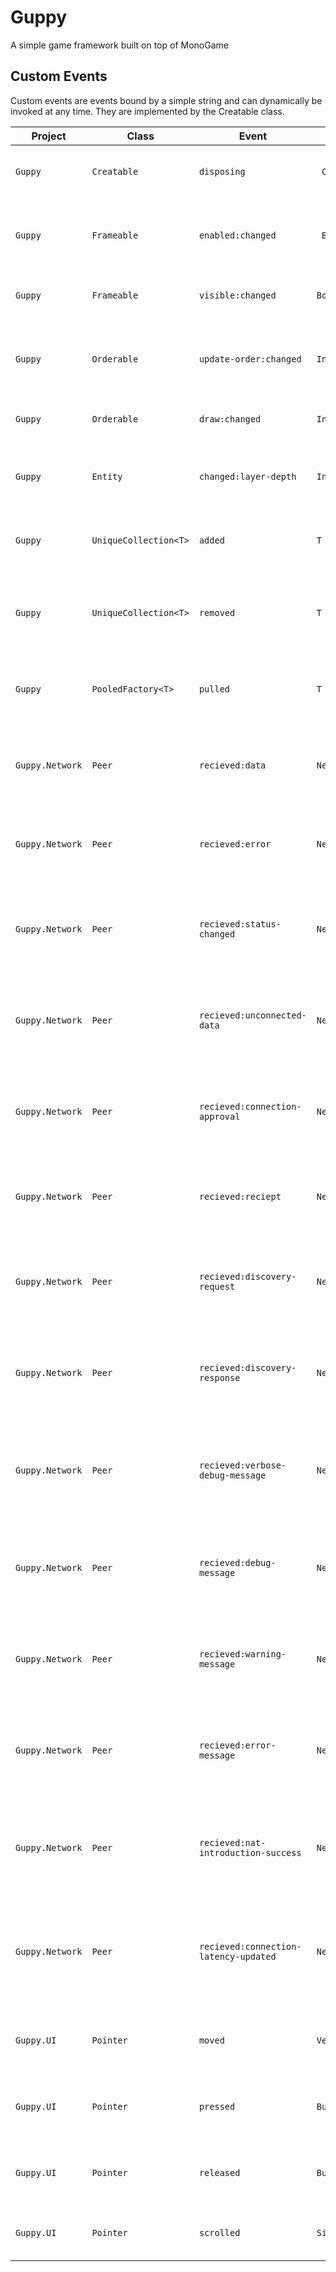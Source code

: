 # Guppy
A simple game framework built on top of MonoGame


## Custom Events
Custom events are events bound by a simple string and can dynamically be invoked at any time. They are implemented by the Creatable class.

| Project | Class | Event | Arg | Description |
| ------- | ----- | ----- | --------- | ----------- |
| `Guppy` | `Creatable` | `disposing` |` Creatable` | Invoked when the child is disposed. |
| | | | |
| `Guppy` | `Frameable` | `enabled:changed` |` Boolean` | Invoked when the enabled value is updated. |
| `Guppy` | `Frameable` | `visible:changed` | `Boolean` | Invoked when the visible value is updated. |
| | | | |
| `Guppy` | `Orderable` | `update-order:changed` | `Int32` | Invoked when the update order value is changed. |
| `Guppy` | `Orderable` | `draw:changed` | `Int32` | Invoked when the draw value is updated. |
| | | | |
| `Guppy` | `Entity` | `changed:layer-depth` | `Int32` | Invoked when the layer depth is updated. |
| | | | |
| `Guppy` | `UniqueCollection<T>` | `added` | `T` | Invoked when an item is added to the collection. |
| `Guppy` | `UniqueCollection<T>` | `removed` | `T` | Invoked when an item is removed from the collection. |
| | | | |
| `Guppy` | `PooledFactory<T>` | `pulled` | `T` | Invoked when an item is pulled from the factory. |
| | | | |
| `Guppy.Network` | `Peer` | `recieved:data` | `NetIncomingMessage` | Invoked when an the peer recieves a data message. |
| `Guppy.Network` | `Peer` | `recieved:error` | `NetIncomingMessage` | Invoked when an the peer recieves an error message. |
| `Guppy.Network` | `Peer` | `recieved:status-changed` | `NetIncomingMessage` | Invoked when an the peer recieves a status changed message. |
| `Guppy.Network` | `Peer` | `recieved:unconnected-data` | `NetIncomingMessage` | Invoked when an the peer recieves an unconnected data message. |
| `Guppy.Network` | `Peer` | `recieved:connection-approval` | `NetIncomingMessage` | Invoked when an the peer recieves a connection approval message. |
| `Guppy.Network` | `Peer` | `recieved:reciept` | `NetIncomingMessage` | Invoked when an the peer recieves a reciept message. |
| `Guppy.Network` | `Peer` | `recieved:discovery-request` | `NetIncomingMessage` | Invoked when an the peer recieves a discovery request message. |
| `Guppy.Network` | `Peer` | `recieved:discovery-response` | `NetIncomingMessage` | Invoked when an the peer recieves a discovery response message. |
| `Guppy.Network` | `Peer` | `recieved:verbose-debug-message` | `NetIncomingMessage` | Invoked when an the peer recieves a verbose debug message message. |
| `Guppy.Network` | `Peer` | `recieved:debug-message` | `NetIncomingMessage` | Invoked when an the peer recieves a debug message message. |
| `Guppy.Network` | `Peer` | `recieved:warning-message` | `NetIncomingMessage` | Invoked when an the peer recieves a warning message message. |
| `Guppy.Network` | `Peer` | `recieved:error-message` | `NetIncomingMessage` | Invoked when an the peer recieves an error message message. |
| `Guppy.Network` | `Peer` | `recieved:nat-introduction-success` | `NetIncomingMessage` | Invoked when an the peer recieves a nat introduction success message. |
| `Guppy.Network` | `Peer` | `recieved:connection-latency-updated` | `NetIncomingMessage` | Invoked when an the peer recieves a connection latency updated message. |
| | | | |
| `Guppy.UI` | `Pointer` | `moved` | `Vector2` | Invoked when the pointer position is updated. |
| `Guppy.UI` | `Pointer` | `pressed` | `Button` | Invoked when a pointer button is pressed. |
| `Guppy.UI` | `Pointer` | `released` | `Button` | Invoked when a pointer button is released. |
| `Guppy.UI` | `Pointer` | `scrolled` | `Single` | Invoked when the pointer is scrolled. |